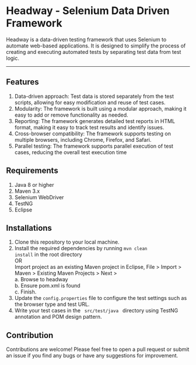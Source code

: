 # Headway - Selenium Data Driven Framework

Headway is a data-driven testing framework that uses Selenium to automate web-based applications. It is designed to simplify the process of creating and executing automated tests by separating test data from test logic.

********************************************************************************

## Features

1. Data-driven approach: Test data is stored separately from the test scripts, allowing for easy modification and reuse of test cases.
2. Modularity: The framework is built using a modular approach, making it easy to add or remove functionality as needed.
3. Reporting: The framework generates detailed test reports in HTML format, making it easy to track test results and identify issues.
4. Cross-browser compatibility: The framework supports testing on multiple browsers, including Chrome, Firefox, and Safari.
5. Parallel testing: The framework supports parallel execution of test cases, reducing the overall test execution time

## Requirements

1. Java 8 or higher
2. Maven 3.x
3. Selenium WebDriver
4. TestNG
5. Eclipse


## Installations

1. Clone this repository to your local machine.
2. Install the required dependencies by running <code>mvn clean install</code> in the root directory <br>
   OR <br>
   Import project as an existing Maven project in Eclipse, File > Import > Maven > Existing Maven Projects > Next > <br>
   	a. Browse to headway <br>
   	b. Ensure pom.xml is found <br>
   	c. Finish.
3. Update the <code>config.properties</code> file to configure the test settings such as the browser type and test URL.
4. Write your test cases in the <code> src/test/java </code> directory using TestNG annotation and POM design pattern.


## Contribution

Contributions are welcome! Please feel free to open a pull request or submit an issue if you find any bugs or have any suggestions for improvement.
